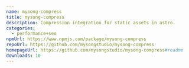 ```yaml
---
name: mysong-compress
title: mysong-compress
description: Compression integration for static assets in astro.
categories:
  - performance+seo
npmUrl: https://www.npmjs.com/package/mysong-compress
repoUrl: https://github.com/mysongstudio/mysong-compress
homepageUrl: https://github.com/mysongstudio/mysong-compress#readme
downloads: 10
---
```

